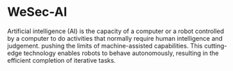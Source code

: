 # WeSec-AI

Artificial intelligence (AI) is the capacity of a computer or a robot controlled by a computer to do activities that normally require human intelligence and judgement. pushing the limits of machine-assisted capabilities. This cutting-edge technology enables robots to behave autonomously, resulting in the efficient completion of iterative tasks.
